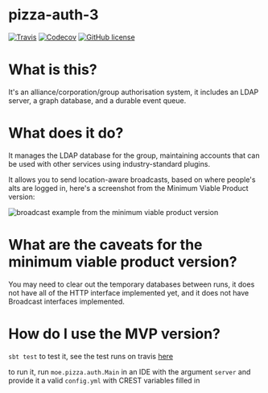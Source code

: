 pizza-auth-3
============

[![Travis](https://img.shields.io/travis/xxpizzaxx/pizza-auth-3.svg?style=flat-square)](https://travis-ci.org/xxpizzaxx/pizza-auth-3)
[![Codecov](https://img.shields.io/codecov/c/github/xxpizzaxx/pizza-auth-3.svg?style=flat-square)](https://codecov.io/github/xxpizzaxx/pizza-auth-3)
[![GitHub license](https://img.shields.io/github/license/xxpizzaxx/pizza-auth-3.svg?style=flat-square)](https://github.com/xxpizzaxx/pizza-auth-3/blob/master/LICENSE)

What is this?
=============

It's an alliance/corporation/group authorisation system, it includes an LDAP server, a graph database, and a durable event queue.

What does it do?
================

It manages the LDAP database for the group, maintaining accounts that can be used with other services using industry-standard plugins.

It allows you to send location-aware broadcasts, based on where people's alts are logged in, here's a screenshot from the Minimum Viable Product version:

![broadcast example from the minimum viable product version](https://raw.githubusercontent.com/xxpizzaxx/pizza-auth-3/master/mvp.PNG)

What are the caveats for the minimum viable product version?
============================================================

You may need to clear out the temporary databases between runs, it does not have all of the HTTP interface implemented yet, and it does not have Broadcast interfaces implemented.

How do I use the MVP version?
=============================

`sbt test` to test it, see the test runs on travis [here](https://travis-ci.org/xxpizzaxx/pizza-auth-3/builds)

to run it, run `moe.pizza.auth.Main` in an IDE with the argument `server` and provide it a valid `config.yml` with CREST variables filled in